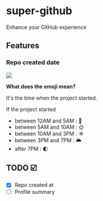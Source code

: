 # super-github

Enhance your GitHub experience

## Features

### **Repo created date**

![](https://i.imgur.com/jtbQWHz.png)

**What does the emoji mean?**

It's the time when the project started.

If the project started

- between 12AM and 5AM : 🌙
- between 5AM and 10AM : 🌞
- between 10AM and 3PM : ☀️
- between 3PM and 7PM : 🌥
- after 7PM :  🌓

## TODO :ballot_box_with_check:

- [x] Repo created at
- [ ] Profile summary